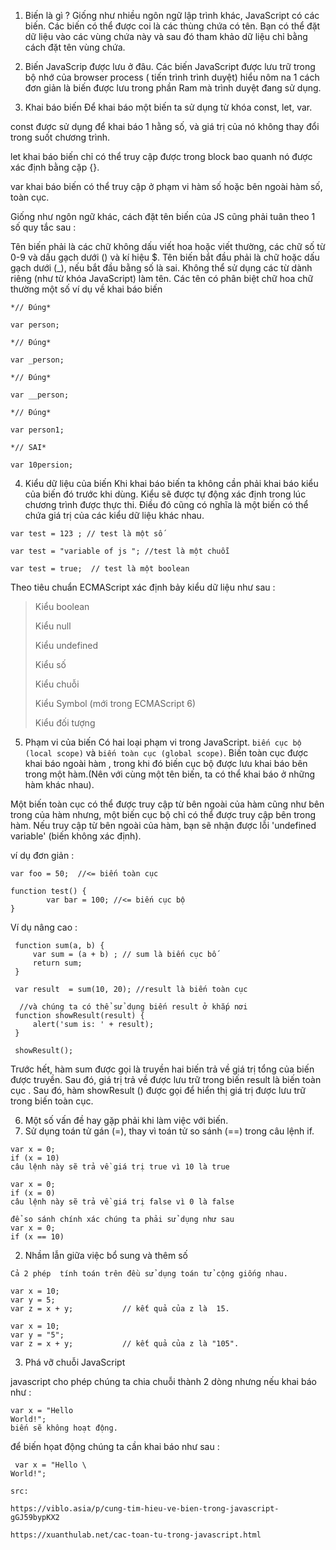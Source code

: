 1. Biến là gì ?
Giống như nhiều ngôn ngữ lập trình khác, JavaScript có các biến. Các biến có thể được coi là các thùng chứa có tên. Bạn có thể đặt dữ liệu vào các vùng chứa này và sau đó tham khảo dữ liệu chỉ bằng cách đặt tên vùng chứa.

2. Biến JavaScrip được lưu ở đâu.
Các biến JavaScript được lưu trữ trong bộ nhớ của browser process ( tiến trình trình duyệt) hiểu nôm na 1 cách đơn giản là biến được lưu trong phần Ram mà trình duyệt đang sử dụng.

3. Khai báo biến
Để khai báo một biến ta sử dụng từ khóa const, let, var.

const được sử dụng để khai báo 1 hằng số, và giá trị của nó không thay đổi trong suốt chương trình.

let khai báo biến chỉ có thể truy cập được trong block bao quanh nó được xác định bằng cặp {}.

var khai báo biến có thể truy cập ở phạm vi hàm số hoặc bên ngoài hàm số, toàn cục.

Giống như ngôn ngữ khác, cách đặt tên biến của JS cũng phải tuân theo 1 số quy tắc sau :

Tên biến phải là các chữ không dấu viết hoa hoặc viết thường, các chữ số từ 0-9 và dấu gạch dưới () và kí hiệu $.
Tên biến bắt đầu phải là chữ hoặc dấu gạch dưới (_), nếu bắt đầu bằng số là sai.
Không thể sử dụng các từ dành riêng (như từ khóa JavaScript) làm tên.
Các tên có phân biệt chữ hoa chữ thường
một số ví dụ về khai báo biến

```
*// Đúng*

var person;
 
*// Đúng*

var _person;
 
*// Đúng*

var __person;
 
*// Đúng*

var person1;
 
*// SAI*

var 10persion;
```
4. Kiểu dữ liệu của biến
Khi khai báo biến ta không cần phải khai báo kiểu của biến đó trước khi dùng. Kiểu sẽ được tự động xác định trong lúc chương trình được thực thi. Điều đó cũng có nghĩa là một biến có thể chứa giá trị của các kiểu dữ liệu khác nhau.
```
var test = 123 ; // test là một số

var test = "variable of js "; //test là một chuỗi

var test = true;  // test là một boolean
```
Theo tiêu chuẩn ECMAScript xác định bảy kiểu dữ liệu như sau :

>Kiểu boolean
>
>Kiểu null
>
>Kiểu undefined
>
>Kiểu số
>
>Kiểu chuỗi
>
>Kiểu Symbol (mới trong ECMAScript 6)
>
>Kiểu đối tượng

5. Phạm vi của biến
Có hai loại phạm vi trong JavaScript. `biến cục bộ (local scope)` và `biến toàn cục (global scope)`. Biến toàn cục được khai báo ngoài hàm , trong khi đó biến cục bộ được lưu khai báo bên trong một hàm.(Nên với cùng một tên biến, ta có thể khai báo ở những hàm khác nhau).

Một biến toàn cục có thể được truy cập từ bên ngoài của hàm cũng như bên trong của hàm nhưng, một biến cục bộ chỉ có thể được truy cập bên trong hàm. Nếu truy cập từ bên ngoài của hàm, bạn sẽ nhận được lỗi 'undefined variable' (biến không xác định).

ví dụ đơn giản :
```
var foo = 50;  //<= biến toàn cục 

function test() {
        var bar = 100; //<= biến cục bộ 
}
```
Ví dụ nâng cao :
```
 function sum(a, b) { 
     var sum = (a + b) ; // sum là biến cục bố
     return sum;
 }
  
 var result  = sum(10, 20); //result là biến toàn cục
  
  //và chúng ta có thể sử dụng biến result ở khắp nơi
 function showResult(result) {
     alert('sum is: ' + result);
 }
  
 showResult();
 ```
Trước hết, hàm sum được gọi là truyền hai biến trả về giá trị tổng của biến được truyền. Sau đó, giá trị trả về được lưu trữ trong biến result là biến toàn cục . Sau đó, hàm showResult () được gọi để hiển thị giá trị được lưu trữ trong biến toàn cục.

6. Một số vấn đề hay gặp phải khi làm việc với biến.
1. Sử dụng toán tử gán (=), thay vì toán tử so sánh (==) trong câu lệnh if.
```
var x = 0;
if (x = 10)
câu lệnh này sẽ trả về giá trị true vì 10 là true
```
```
var x = 0;
if (x = 0) 
câu lệnh này sẽ trả về giá trị false vì 0 là false
```
```
để so sánh chính xác chúng ta phải sử dụng như sau
var x = 0;
if (x == 10)
```
2. Nhầm lẫn giữa việc bổ sung và thêm số
```
Cả 2 phép  tính toán trên đều sử dụng toán tử cộng giống nhau.

var x = 10;
var y = 5;
var z = x + y;           // kết quả của z là  15.

var x = 10;
var y = "5";
var z = x + y;           // kết quả của z là "105".
```
3. Phá vỡ chuỗi JavaScript

javascript cho phép chúng ta chia chuỗi thành 2 dòng nhưng nếu khai báo như :
```
var x = "Hello
World!";
biến sẽ không hoạt động.
```
để biến họat động chúng ta cần khai báo như sau :
```
 var x = "Hello \
World!";

src:

https://viblo.asia/p/cung-tim-hieu-ve-bien-trong-javascript-gGJ59bypKX2

https://xuanthulab.net/cac-toan-tu-trong-javascript.html